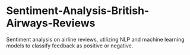 # Sentiment-Analysis-British-Airways-Reviews

Sentiment analysis on airline reviews, utilizing NLP and machine learning models to classify feedback as positive or negative.
